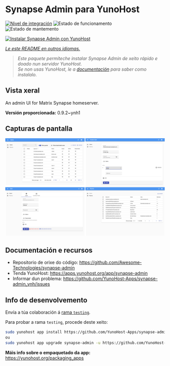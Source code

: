 <!--
NOTA: Este README foi creado automáticamente por <https://github.com/YunoHost/apps/tree/master/tools/readme_generator>
NON debe editarse manualmente.
-->

# Synapse Admin para YunoHost

[![Nivel de integración](https://dash.yunohost.org/integration/synapse-admin.svg)](https://dash.yunohost.org/appci/app/synapse-admin) ![Estado de funcionamento](https://ci-apps.yunohost.org/ci/badges/synapse-admin.status.svg) ![Estado de mantemento](https://ci-apps.yunohost.org/ci/badges/synapse-admin.maintain.svg)

[![Instalar Synapse Admin con YunoHost](https://install-app.yunohost.org/install-with-yunohost.svg)](https://install-app.yunohost.org/?app=synapse-admin)

*[Le este README en outros idiomas.](./ALL_README.md)*

> *Este paquete permíteche instalar Synapse Admin de xeito rápido e doado nun servidor YunoHost.*  
> *Se non usas YunoHost, le a [documentación](https://yunohost.org/install) para saber como instalalo.*

## Vista xeral

An admin UI for Matrix Synapse homeserver. 


**Versión proporcionada:** 0.9.2~ynh1

## Capturas de pantalla

![Captura de pantalla de Synapse Admin](./doc/screenshots/screenshots.jpg)

## Documentación e recursos

- Repositorio de orixe do código: <https://github.com/Awesome-Technologies/synapse-admin>
- Tenda YunoHost: <https://apps.yunohost.org/app/synapse-admin>
- Informar dun problema: <https://github.com/YunoHost-Apps/synapse-admin_ynh/issues>

## Info de desenvolvemento

Envía a túa colaboración á [rama `testing`](https://github.com/YunoHost-Apps/synapse-admin_ynh/tree/testing).

Para probar a rama `testing`, procede deste xeito:

```bash
sudo yunohost app install https://github.com/YunoHost-Apps/synapse-admin_ynh/tree/testing --debug
ou
sudo yunohost app upgrade synapse-admin -u https://github.com/YunoHost-Apps/synapse-admin_ynh/tree/testing --debug
```

**Máis info sobre o empaquetado da app:** <https://yunohost.org/packaging_apps>
